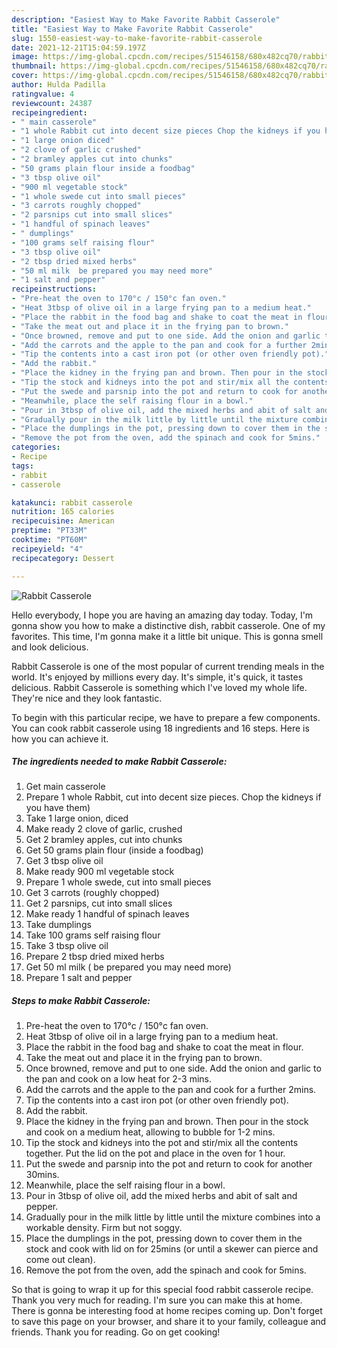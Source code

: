 ```yaml
---
description: "Easiest Way to Make Favorite Rabbit Casserole"
title: "Easiest Way to Make Favorite Rabbit Casserole"
slug: 1550-easiest-way-to-make-favorite-rabbit-casserole
date: 2021-12-21T15:04:59.197Z
image: https://img-global.cpcdn.com/recipes/51546158/680x482cq70/rabbit-casserole-recipe-main-photo.jpg
thumbnail: https://img-global.cpcdn.com/recipes/51546158/680x482cq70/rabbit-casserole-recipe-main-photo.jpg
cover: https://img-global.cpcdn.com/recipes/51546158/680x482cq70/rabbit-casserole-recipe-main-photo.jpg
author: Hulda Padilla
ratingvalue: 4
reviewcount: 24387
recipeingredient:
- " main casserole"
- "1 whole Rabbit cut into decent size pieces Chop the kidneys if you have them"
- "1 large onion diced"
- "2 clove of garlic crushed"
- "2 bramley apples cut into chunks"
- "50 grams plain flour inside a foodbag"
- "3 tbsp olive oil"
- "900 ml vegetable stock"
- "1 whole swede cut into small pieces"
- "3 carrots roughly chopped"
- "2 parsnips cut into small slices"
- "1 handful of spinach leaves"
- " dumplings"
- "100 grams self raising flour"
- "3 tbsp olive oil"
- "2 tbsp dried mixed herbs"
- "50 ml milk  be prepared you may need more"
- "1 salt and pepper"
recipeinstructions:
- "Pre-heat the oven to 170°c / 150°c fan oven."
- "Heat 3tbsp of olive oil in a large frying pan to a medium heat."
- "Place the rabbit in the food bag and shake to coat the meat in flour."
- "Take the meat out and place it in the frying pan to brown."
- "Once browned, remove and put to one side. Add the onion and garlic to the pan and cook on a low heat for 2-3 mins."
- "Add the carrots and the apple to the pan and cook for a further 2mins."
- "Tip the contents into a cast iron pot (or other oven friendly pot)."
- "Add the rabbit."
- "Place the kidney in the frying pan and brown. Then pour in the stock and cook on a medium heat, allowing to bubble for 1-2 mins."
- "Tip the stock and kidneys into the pot and stir/mix all the contents together. Put the lid on the pot and place in the oven for 1 hour."
- "Put the swede and parsnip into the pot and return to cook for another 30mins."
- "Meanwhile, place the self raising flour in a bowl."
- "Pour in 3tbsp of olive oil, add the mixed herbs and abit of salt and pepper."
- "Gradually pour in the milk little by little until the mixture combines into a workable density. Firm but not soggy."
- "Place the dumplings in the pot, pressing down to cover them in the stock and cook with lid on for 25mins (or until a skewer can pierce and come out clean)."
- "Remove the pot from the oven, add the spinach and cook for 5mins."
categories:
- Recipe
tags:
- rabbit
- casserole

katakunci: rabbit casserole 
nutrition: 165 calories
recipecuisine: American
preptime: "PT33M"
cooktime: "PT60M"
recipeyield: "4"
recipecategory: Dessert

---
```



![Rabbit Casserole](https://img-global.cpcdn.com/recipes/51546158/680x482cq70/rabbit-casserole-recipe-main-photo.jpg)

Hello everybody, I hope you are having an amazing day today. Today, I'm gonna show you how to make a distinctive dish, rabbit casserole. One of my favorites. This time, I'm gonna make it a little bit unique. This is gonna smell and look delicious.

Rabbit Casserole is one of the most popular of current trending meals in the world. It's enjoyed by millions every day. It's simple, it's quick, it tastes delicious. Rabbit Casserole is something which I've loved my whole life. They're nice and they look fantastic.




To begin with this particular recipe, we have to prepare a few components. You can cook rabbit casserole using 18 ingredients and 16 steps. Here is how you can achieve it.

<!--inarticleads1-->

##### The ingredients needed to make Rabbit Casserole:

1. Get  main casserole
1. Prepare 1 whole Rabbit, cut into decent size pieces. Chop the kidneys if you have them)
1. Take 1 large onion, diced
1. Make ready 2 clove of garlic, crushed
1. Get 2 bramley apples, cut into chunks
1. Get 50 grams plain flour (inside a foodbag)
1. Get 3 tbsp olive oil
1. Make ready 900 ml vegetable stock
1. Prepare 1 whole swede, cut into small pieces
1. Get 3 carrots (roughly chopped)
1. Get 2 parsnips, cut into small slices
1. Make ready 1 handful of spinach leaves
1. Take  dumplings
1. Take 100 grams self raising flour
1. Take 3 tbsp olive oil
1. Prepare 2 tbsp dried mixed herbs
1. Get 50 ml milk ( be prepared you may need more)
1. Prepare 1 salt and pepper




<!--inarticleads2-->

##### Steps to make Rabbit Casserole:

1. Pre-heat the oven to 170°c / 150°c fan oven.
1. Heat 3tbsp of olive oil in a large frying pan to a medium heat.
1. Place the rabbit in the food bag and shake to coat the meat in flour.
1. Take the meat out and place it in the frying pan to brown.
1. Once browned, remove and put to one side. Add the onion and garlic to the pan and cook on a low heat for 2-3 mins.
1. Add the carrots and the apple to the pan and cook for a further 2mins.
1. Tip the contents into a cast iron pot (or other oven friendly pot).
1. Add the rabbit.
1. Place the kidney in the frying pan and brown. Then pour in the stock and cook on a medium heat, allowing to bubble for 1-2 mins.
1. Tip the stock and kidneys into the pot and stir/mix all the contents together. Put the lid on the pot and place in the oven for 1 hour.
1. Put the swede and parsnip into the pot and return to cook for another 30mins.
1. Meanwhile, place the self raising flour in a bowl.
1. Pour in 3tbsp of olive oil, add the mixed herbs and abit of salt and pepper.
1. Gradually pour in the milk little by little until the mixture combines into a workable density. Firm but not soggy.
1. Place the dumplings in the pot, pressing down to cover them in the stock and cook with lid on for 25mins (or until a skewer can pierce and come out clean).
1. Remove the pot from the oven, add the spinach and cook for 5mins.




So that is going to wrap it up for this special food rabbit casserole recipe. Thank you very much for reading. I'm sure you can make this at home. There is gonna be interesting food at home recipes coming up. Don't forget to save this page on your browser, and share it to your family, colleague and friends. Thank you for reading. Go on get cooking!
